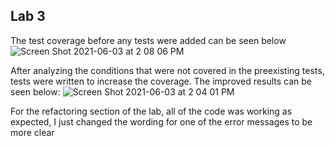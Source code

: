 ## Lab 3
The test coverage before any tests were added can be seen below
![Screen Shot 2021-06-03 at 2 08 06 PM](https://user-images.githubusercontent.com/55165979/120691973-2a032900-c475-11eb-9426-c7202ac63fe6.png)

After analyzing the conditions that were not covered in the preexisting tests, tests were written to increase the coverage. The improved results can be seen below:
![Screen Shot 2021-06-03 at 2 04 01 PM](https://user-images.githubusercontent.com/55165979/120691556-a0535b80-c474-11eb-875d-504d8d4dad28.png)

For the refactoring section of the lab, all of the code was working as expected, I just changed the wording for one of the error messages to be more clear
